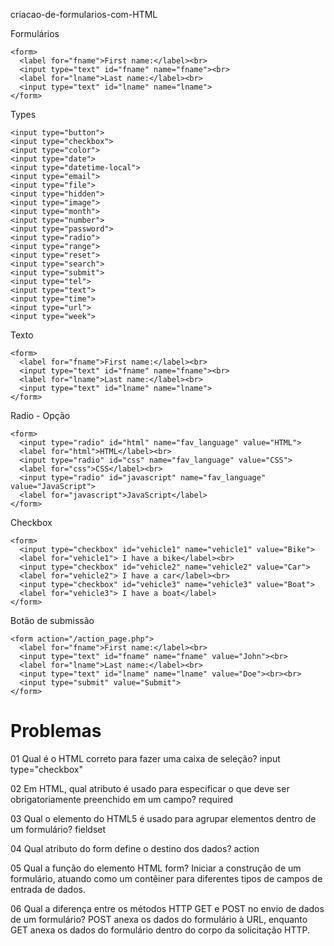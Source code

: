 criacao-de-formularios-com-HTML

Formulários

```
<form>
  <label for="fname">First name:</label><br>
  <input type="text" id="fname" name="fname"><br>
  <label for="lname">Last name:</label><br>
  <input type="text" id="lname" name="lname">
</form>

```

Types

```
<input type="button">
<input type="checkbox">
<input type="color">
<input type="date">
<input type="datetime-local">
<input type="email">
<input type="file">
<input type="hidden">
<input type="image">
<input type="month">
<input type="number">
<input type="password">
<input type="radio">
<input type="range">
<input type="reset">
<input type="search">
<input type="submit">
<input type="tel">
<input type="text">
<input type="time">
<input type="url">
<input type="week">
```

Texto

```
<form>  
  <label for="fname">First name:</label><br>  
  <input type="text" id="fname" name="fname"><br>  
  <label for="lname">Last name:</label><br>  
  <input type="text" id="lname" name="lname">  
</form>
```

Radio - Opção

```
<form>
  <input type="radio" id="html" name="fav_language" value="HTML">
  <label for="html">HTML</label><br>
  <input type="radio" id="css" name="fav_language" value="CSS">
  <label for="css">CSS</label><br>
  <input type="radio" id="javascript" name="fav_language" value="JavaScript">
  <label for="javascript">JavaScript</label>
</form>
```


Checkbox

```
<form>
  <input type="checkbox" id="vehicle1" name="vehicle1" value="Bike">
  <label for="vehicle1"> I have a bike</label><br>
  <input type="checkbox" id="vehicle2" name="vehicle2" value="Car">
  <label for="vehicle2"> I have a car</label><br>
  <input type="checkbox" id="vehicle3" name="vehicle3" value="Boat">
  <label for="vehicle3"> I have a boat</label>
</form>
```


Botão de submissão

```
<form action="/action_page.php">
  <label for="fname">First name:</label><br>
  <input type="text" id="fname" name="fname" value="John"><br>
  <label for="lname">Last name:</label><br>
  <input type="text" id="lname" name="lname" value="Doe"><br><br>
  <input type="submit" value="Submit">
</form>
```


# Problemas
01
​Qual é o HTML correto para fazer uma caixa de seleção?​​
input type="checkbox"

02
Em HTML, qual atributo é usado para especificar o que deve ser obrigatoriamente preenchido em um campo?
​required​​

03
​Qual o elemento do HTML5 é usado para agrupar elementos dentro de um formulário?​
fieldset

04
​Qual atributo do form define o destino dos dados?​​
​action​​

05
Qual a função do elemento HTML form?
Iniciar a construção de um formulário, atuando como um contêiner para diferentes tipos de campos de entrada de dados.​

06
Qual a diferença entre os métodos HTTP GET e POST no envio de dados de um formulário?
POST anexa os dados do formulário à URL, enquanto GET anexa os dados do formulário dentro do corpo da solicitação HTTP.​